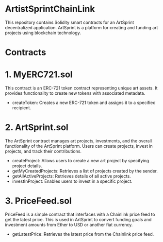 # ArtistSprintChainLink
This repository contains Solidity smart contracts for an ArtSprint decentralized application. ArtSprint is a platform for creating and funding art projects using blockchain technology.

# Contracts
# 1. MyERC721.sol
This contract is an ERC-721 token contract representing unique art assets. It provides functionality to create new tokens with associated metadata.
* createToken: Creates a new ERC-721 token and assigns it to a specified recipient.

# 2. ArtSprint.sol
The ArtSprint contract manages art projects, investments, and the overall functionality of the ArtSprint platform. Users can create projects, invest in projects, and track their contributions.
* createProject: Allows users to create a new art project by specifying project details.
* getMyCreatedProjects: Retrieves a list of projects created by the sender.
* getAllActiveProjects: Retrieves details of all active projects.
* investInProject: Enables users to invest in a specific project.

# 3. PriceFeed.sol
PriceFeed is a simple contract that interfaces with a Chainlink price feed to get the latest price. This is used in ArtSprint to convert funding goals and investment amounts from Ether to USD or another fiat currency.
* getLatestPrice: Retrieves the latest price from the Chainlink price feed.


